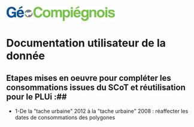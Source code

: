 ![picto](/doc/img/Logo_web-GeoCompiegnois.png)

# Documentation utilisateur de la donnée #

## Etapes mises en oeuvre pour compléter les consommations issues du SCoT et réutilisation pour le PLUi :##

* 1-De la "tache urbaine" 2012 à la "tache urbaine" 2008 : réaffecter les dates de consommations des polygones
